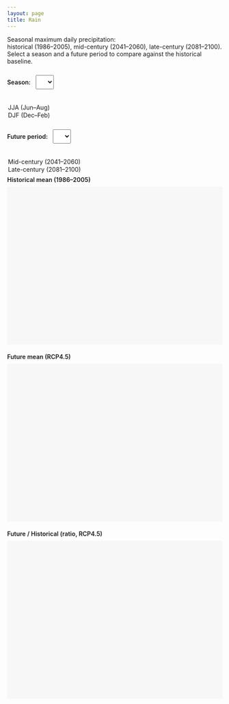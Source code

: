 ```yaml
---
layout: page
title: Rain
---
```


Seasonal maximum daily precipitation:  
historical (1986–2005), mid-century (2041–2060), late-century (2081–2100).  
Select a season and a future period to compare against the historical baseline.

<label for="seasonDropdown">Season:</label>
<select id="seasonDropdown">
  <option value="JJA" selected>JJA (Jun–Aug)</option>
  <option value="DJF">DJF (Dec–Feb)</option>
</select>

<label for="periodDropdown">Future period:</label>
<select id="periodDropdown">
  <option value="midcentury" selected>Mid-century (2041–2060)</option>
  <option value="latecentury">Late-century (2081–2100)</option>
</select>

<div class="plots-row">
  <div class="plot-col">
    <div class="plot-title">Historical mean (1986–2005)</div>
    <object id="plot-hist" type="text/html" data=""></object>
  </div>
  <div class="plot-col">
    <div class="plot-title">Future mean (RCP4.5)</div>
    <object id="plot-future" type="text/html" data=""></object>
  </div>
  <div class="plot-col">
    <div class="plot-title">Future / Historical (ratio, RCP4.5)</div>
    <object id="plot-diff" type="text/html" data=""></object>
  </div>
</div>

<style>
label { margin-right: 8px; font-weight: 600; }
select { margin: 10px 16px 20px 0; padding: 6px 10px; font-size: 16px; }

.plots-row {
  display: grid;
  grid-template-columns: repeat(3, 1fr);
  gap: 14px;
  align-items: stretch;
}
.plot-col {
  display: flex;
  flex-direction: column;
  min-height: 400px;
}
.plot-title {
  font-weight: 600;
  margin: 6px 0 8px;
}
.plot-col object {
  flex: 1 1 auto;
  width: 100%;
  height: 100%;
  border: none;
  background: #f7f7f7;
}
@media (max-width: 1000px) {
  .plots-row { grid-template-columns: 1fr; }
}
</style>

<script>
const seasonDropdown = document.getElementById('seasonDropdown');
const periodDropdown = document.getElementById('periodDropdown');

const histObj   = document.getElementById('plot-hist');
const futureObj = document.getElementById('plot-future');
const diffObj   = document.getElementById('plot-diff');

// Filenames expected:
// rx1day_<SEASON>_hist.html
// rx1day_<SEASON>_mid.html
// rx1day_<SEASON>_late.html
// rx1day_<SEASON>_ratio_mid.html
// rx1day_<SEASON>_ratio_late.html

function buildFilenames(season, period) {
  const periodShort = (period === 'midcentury') ? 'mid' : 'late';
  const base = `rx1day_${season}`;

  const hist = `${base}_hist.html`;
  const fut  = `${base}_${periodShort}.html`;
  const diff = `${base}_ratio_${periodShort}.html`;

  return { hist, fut, diff };
}

function updatePlots() {
  const season = seasonDropdown.value;  // "JJA" or "DJF"
  const period = periodDropdown.value;  // "midcentury" or "latecentury"
  const { hist, fut, diff } = buildFilenames(season, period);

  histObj.setAttribute('data', hist);
  futureObj.setAttribute('data', fut);
  diffObj.setAttribute('data', diff);
}

// Init
seasonDropdown.addEventListener('change', updatePlots);
periodDropdown.addEventListener('change', updatePlots);
updatePlots();
</script>
